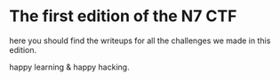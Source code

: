 # The first edition of the N7 CTF

here you should find the writeups for all the challenges we made in this edition.

happy learning & happy hacking.
